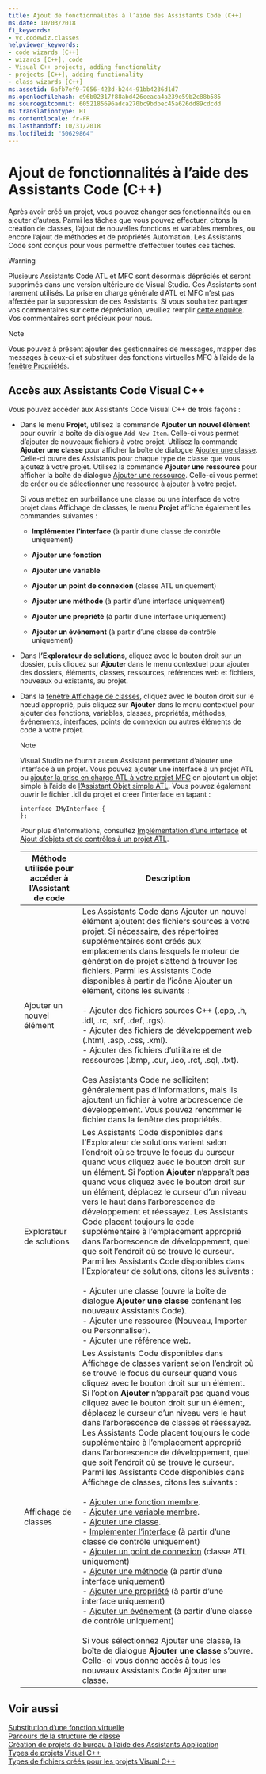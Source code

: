 ```yaml
---
title: Ajout de fonctionnalités à l’aide des Assistants Code (C++)
ms.date: 10/03/2018
f1_keywords:
- vc.codewiz.classes
helpviewer_keywords:
- code wizards [C++]
- wizards [C++], code
- Visual C++ projects, adding functionality
- projects [C++], adding functionality
- class wizards [C++]
ms.assetid: 6afb7ef9-7056-423d-b244-91bb4236d1d7
ms.openlocfilehash: d96b02317f88abd426ceaca4a239e59b2c88b585
ms.sourcegitcommit: 6052185696adca270bc9bdbec45a626dd89cdcdd
ms.translationtype: HT
ms.contentlocale: fr-FR
ms.lasthandoff: 10/31/2018
ms.locfileid: "50629864"
---
```

# <a name="adding-functionality-with-code-wizards-c"></a>Ajout de fonctionnalités à l’aide des Assistants Code (C++)

Après avoir créé un projet, vous pouvez changer ses fonctionnalités ou en ajouter d’autres. Parmi les tâches que vous pouvez effectuer, citons la création de classes, l’ajout de nouvelles fonctions et variables membres, ou encore l’ajout de méthodes et de propriétés Automation. Les Assistants Code sont conçus pour vous permettre d’effectuer toutes ces tâches.

> [!WARNING]
> Plusieurs Assistants Code ATL et MFC sont désormais dépréciés et seront supprimés dans une version ultérieure de Visual Studio. Ces Assistants sont rarement utilisés. La prise en charge générale d’ATL et MFC n’est pas affectée par la suppression de ces Assistants. Si vous souhaitez partager vos commentaires sur cette dépréciation, veuillez remplir [cette enquête](https://www.surveymonkey.com/r/QDWKKCN). Vos commentaires sont précieux pour nous.

> [!NOTE]
>  Vous pouvez à présent ajouter des gestionnaires de messages, mapper des messages à ceux-ci et substituer des fonctions virtuelles MFC à l’aide de la [fenêtre Propriétés](/visualstudio/ide/reference/properties-window).

## <a name="accessing-visual-c-code-wizards"></a>Accès aux Assistants Code Visual C++

Vous pouvez accéder aux Assistants Code Visual C++ de trois façons :

- Dans le menu **Projet**, utilisez la commande **Ajouter un nouvel élément** pour ouvrir la boîte de dialogue `Add New Item`. Celle-ci vous permet d’ajouter de nouveaux fichiers à votre projet. Utilisez la commande **Ajouter une classe** pour afficher la boîte de dialogue [Ajouter une classe](../ide/add-class-dialog-box.md). Celle-ci ouvre des Assistants pour chaque type de classe que vous ajoutez à votre projet. Utilisez la commande **Ajouter une ressource** pour afficher la boîte de dialogue [Ajouter une ressource](../windows/add-resource-dialog-box.md). Celle-ci vous permet de créer ou de sélectionner une ressource à ajouter à votre projet.

   Si vous mettez en surbrillance une classe ou une interface de votre projet dans Affichage de classes, le menu **Projet** affiche également les commandes suivantes :

   - **Implémenter l’interface** (à partir d’une classe de contrôle uniquement)

   - **Ajouter une fonction**

   - **Ajouter une variable**

   - **Ajouter un point de connexion** (classe ATL uniquement)

   - **Ajouter une méthode** (à partir d’une interface uniquement)

   - **Ajouter une propriété** (à partir d’une interface uniquement)

   - **Ajouter un événement** (à partir d’une classe de contrôle uniquement)

- Dans **l’Explorateur de solutions**, cliquez avec le bouton droit sur un dossier, puis cliquez sur **Ajouter** dans le menu contextuel pour ajouter des dossiers, éléments, classes, ressources, références web et fichiers, nouveaux ou existants, au projet.

- Dans la [fenêtre Affichage de classes](/visualstudio/ide/viewing-the-structure-of-code), cliquez avec le bouton droit sur le nœud approprié, puis cliquez sur **Ajouter** dans le menu contextuel pour ajouter des fonctions, variables, classes, propriétés, méthodes, événements, interfaces, points de connexion ou autres éléments de code à votre projet.

   > [!NOTE]
   > Visual Studio ne fournit aucun Assistant permettant d’ajouter une interface à un projet. Vous pouvez ajouter une interface à un projet ATL ou [ajouter la prise en charge ATL à votre projet MFC](../mfc/reference/adding-atl-support-to-your-mfc-project.md) en ajoutant un objet simple à l’aide de [l’Assistant Objet simple ATL](../atl/reference/atl-simple-object-wizard.md). Vous pouvez également ouvrir le fichier .idl du projet et créer l’interface en tapant :

    ```IDL
    interface IMyInterface {
    };
    ```

   Pour plus d’informations, consultez [Implémentation d’une interface](../ide/implementing-an-interface-visual-cpp.md) et [Ajout d’objets et de contrôles à un projet ATL](../atl/reference/adding-objects-and-controls-to-an-atl-project.md).

   |Méthode utilisée pour accéder à l’Assistant de code|Description|
   |-----------------------------|-----------------|
   |Ajouter un nouvel élément|Les Assistants Code dans Ajouter un nouvel élément ajoutent des fichiers sources à votre projet. Si nécessaire, des répertoires supplémentaires sont créés aux emplacements dans lesquels le moteur de génération de projet s’attend à trouver les fichiers. Parmi les Assistants Code disponibles à partir de l’icône Ajouter un élément, citons les suivants :<br /><br />- Ajouter des fichiers sources C++ (.cpp, .h, .idl, .rc, .srf, .def, .rgs).<br />- Ajouter des fichiers de développement web (.html, .asp, .css, .xml).<br />- Ajouter des fichiers d’utilitaire et de ressources (.bmp, .cur, .ico, .rct, .sql, .txt).<br /><br />Ces Assistants Code ne sollicitent généralement pas d’informations, mais ils ajoutent un fichier à votre arborescence de développement. Vous pouvez renommer le fichier dans la fenêtre des propriétés.|
   |Explorateur de solutions|Les Assistants Code disponibles dans l’Explorateur de solutions varient selon l’endroit où se trouve le focus du curseur quand vous cliquez avec le bouton droit sur un élément. Si l’option **Ajouter** n’apparaît pas quand vous cliquez avec le bouton droit sur un élément, déplacez le curseur d’un niveau vers le haut dans l’arborescence de développement et réessayez. Les Assistants Code placent toujours le code supplémentaire à l’emplacement approprié dans l’arborescence de développement, quel que soit l’endroit où se trouve le curseur. Parmi les Assistants Code disponibles dans l’Explorateur de solutions, citons les suivants :<br /><br />- Ajouter une classe (ouvre la boîte de dialogue **Ajouter une classe** contenant les nouveaux Assistants Code).<br />- Ajouter une ressource (Nouveau, Importer ou Personnaliser).<br />- Ajouter une référence web.|
   |Affichage de classes|Les Assistants Code disponibles dans Affichage de classes varient selon l’endroit où se trouve le focus du curseur quand vous cliquez avec le bouton droit sur un élément. Si l’option **Ajouter** n’apparaît pas quand vous cliquez avec le bouton droit sur un élément, déplacez le curseur d’un niveau vers le haut dans l’arborescence de classes et réessayez. Les Assistants Code placent toujours le code supplémentaire à l’emplacement approprié dans l’arborescence de développement, quel que soit l’endroit où se trouve le curseur. Parmi les Assistants Code disponibles dans Affichage de classes, citons les suivants :<br /><br />- [Ajouter une fonction membre](../ide/adding-a-member-function-visual-cpp.md).<br />- [Ajouter une variable membre](../ide/adding-a-member-variable-visual-cpp.md).<br />- [Ajouter une classe](../ide/adding-a-class-visual-cpp.md).<br />- [Implémenter l’interface](../ide/implement-interface-wizard.md) (à partir d’une classe de contrôle uniquement)<br />- [Ajouter un point de connexion](../ide/implement-connection-point-wizard.md) (classe ATL uniquement)<br />- [Ajouter une méthode](../ide/add-method-wizard.md) (à partir d’une interface uniquement)<br />- [Ajouter une propriété](../ide/names-add-property-wizard.md) (à partir d’une interface uniquement)<br />- [Ajouter un événement](../ide/add-event-wizard.md) (à partir d’une classe de contrôle uniquement)<br /><br />Si vous sélectionnez Ajouter une classe, la boîte de dialogue **Ajouter une classe** s’ouvre. Celle-ci vous donne accès à tous les nouveaux Assistants Code Ajouter une classe.|

## <a name="see-also"></a>Voir aussi

[Substitution d’une fonction virtuelle](../ide/overriding-a-virtual-function-visual-cpp.md)<br>
[Parcours de la structure de classe](../ide/navigating-the-class-structure-visual-cpp.md)<br>
[Création de projets de bureau à l’aide des Assistants Application](../ide/creating-desktop-projects-by-using-application-wizards.md)<br>
[Types de projets Visual C++](../ide/visual-cpp-project-types.md)<br>
[Types de fichiers créés pour les projets Visual C++](../ide/file-types-created-for-visual-cpp-projects.md)
